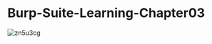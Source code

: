 # Burp-Suite-Learning-Chapter03
![zn5u3cg](https://user-images.githubusercontent.com/3177297/36350802-b83e34b8-14e1-11e8-8a4b-b56047fe46bc.jpg)
